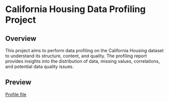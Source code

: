 # California Housing Data Profiling Project

## Overview
This project aims to perform data profiling on the California Housing dataset to understand its structure, content, and quality. The profiling report provides insights into the distribution of data, missing values, correlations, and potential data quality issues.

## Preview

[Profile file](https://hulasozdemir.github.io)
